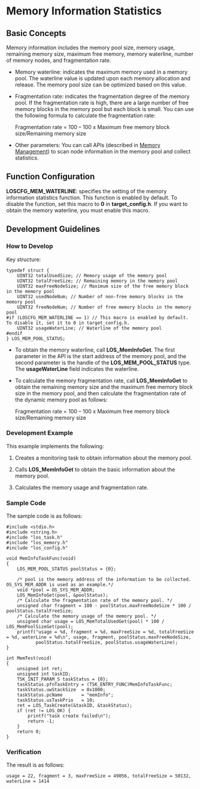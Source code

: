 # Memory Information Statistics<a name="EN-US_TOPIC_0000001078916690"></a>

## Basic Concepts<a name="section52691565235"></a>

Memory information includes the memory pool size, memory usage, remaining memory size, maximum free memory, memory waterline, number of memory nodes, and fragmentation rate.

-   Memory waterline: indicates the maximum memory used in a memory pool. The waterline value is updated upon each memory allocation and release. The memory pool size can be optimized based on this value.

-   Fragmentation rate: indicates the fragmentation degree of the memory pool. If the fragmentation rate is high, there are a large number of free memory blocks in the memory pool but each block is small. You can use the following formula to calculate the fragmentation rate:

    Fragmentation rate = 100 – 100 x Maximum free memory block size/Remaining memory size


-   Other parameters: You can call APIs \(described in  [Memory Management](kernel-mini-basic-memory-basic.md)\) to scan node information in the memory pool and collect statistics.

## Function Configuration<a name="section470611682411"></a>

**LOSCFG\_MEM\_WATERLINE**: specifies the setting of the memory information statistics function. This function is enabled by default. To disable the function, set this macro to  **0**  in  **target\_config.h**. If you want to obtain the memory waterline, you must enable this macro.

## Development Guidelines<a name="section9368374243"></a>

### How to Develop<a name="section679912407257"></a>

Key structure:

```
typedef struct {
    UINT32 totalUsedSize; // Memory usage of the memory pool
    UINT32 totalFreeSize; // Remaining memory in the memory pool
    UINT32 maxFreeNodeSize; // Maximum size of the free memory block in the memory pool
    UINT32 usedNodeNum; // Number of non-free memory blocks in the memory pool
    UINT32 freeNodeNum; // Number of free memory blocks in the memory pool
#if (LOSCFG_MEM_WATERLINE == 1) // This macro is enabled by default. To disable it, set it to 0 in target_config.h.
    UINT32 usageWaterLine; // Waterline of the memory pool
#endif
} LOS_MEM_POOL_STATUS;
```

-   To obtain the memory waterline, call  **LOS\_MemInfoGet**. The first parameter in the API is the start address of the memory pool, and the second parameter is the handle of the  **LOS\_MEM\_POOL\_STATUS**  type. The  **usageWaterLine**  field indicates the waterline.

-   To calculate the memory fragmentation rate, call  **LOS\_MemInfoGet**  to obtain the remaining memory size and the maximum free memory block size in the memory pool, and then calculate the fragmentation rate of the dynamic memory pool as follows:

    Fragmentation rate = 100 – 100 x Maximum free memory block size/Remaining memory size


### Development Example<a name="section1025453412611"></a>

This example implements the following:

1. Creates a monitoring task to obtain information about the memory pool.

2. Calls  **LOS\_MemInfoGet**  to obtain the basic information about the memory pool.

3. Calculates the memory usage and fragmentation rate.

### Sample Code<a name="section165277971315"></a>

The sample code is as follows:

```
#include <stdio.h>
#include <string.h>
#include "los_task.h"
#include "los_memory.h"
#include "los_config.h"

void MemInfoTaskFunc(void)
{
    LOS_MEM_POOL_STATUS poolStatus = {0};

    /* pool is the memory address of the information to be collected. OS_SYS_MEM_ADDR is used as an example.*/
    void *pool = OS_SYS_MEM_ADDR;
    LOS_MemInfoGet(pool, &poolStatus);
    /* Calculate the fragmentation rate of the memory pool. */
    unsigned char fragment = 100 - poolStatus.maxFreeNodeSize * 100 / poolStatus.totalFreeSize;
    /* Calculate the memory usage of the memory pool. */
    unsigned char usage = LOS_MemTotalUsedGet(pool) * 100 / LOS_MemPoolSizeGet(pool);
    printf("usage = %d, fragment = %d, maxFreeSize = %d, totalFreeSize = %d, waterLine = %d\n", usage, fragment, poolStatus.maxFreeNodeSize, 
           poolStatus.totalFreeSize, poolStatus.usageWaterLine);
}

int MemTest(void)
{
    unsigned int ret;
    unsigned int taskID;
    TSK_INIT_PARAM_S taskStatus = {0};
    taskStatus.pfnTaskEntry = (TSK_ENTRY_FUNC)MemInfoTaskFunc;
    taskStatus.uwStackSize  = 0x1000;
    taskStatus.pcName       = "memInfo";
    taskStatus.usTaskPrio   = 10;
    ret = LOS_TaskCreate(&taskID, &taskStatus);
    if (ret != LOS_OK) {
        printf("task create failed\n");
        return -1;
    }
    return 0;
}
```

### Verification<a name="section3460102414271"></a>

The result is as follows:

```
usage = 22, fragment = 3, maxFreeSize = 49056, totalFreeSize = 50132, waterLine = 1414
```


